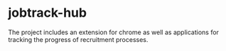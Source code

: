 # jobtrack-hub
The project includes an extension for chrome as well as applications for tracking the progress of recruitment processes.

